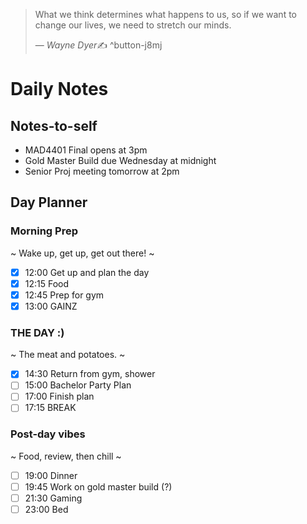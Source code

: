 > What we think determines what happens to us, so if we want to change our lives, we need to stretch our minds.
>
> &mdash; <cite>Wayne Dyer</cite>✍️
^button-j8mj
# Daily Notes
## Notes-to-self
- MAD4401 Final opens at 3pm
- Gold Master Build due Wednesday at midnight
- Senior Proj meeting tomorrow at 2pm

## Day Planner
### Morning Prep
~
Wake up, get up, get out there!
~
- [x] 12:00 Get up and plan the day
- [x] 12:15 Food
- [x] 12:45 Prep for gym
- [x] 13:00 GAINZ

### THE DAY :)
~
The meat and potatoes.
~
- [x] 14:30 Return from gym, shower
- [ ] 15:00 Bachelor Party Plan
- [ ] 17:00 Finish plan
- [ ] 17:15 BREAK

### Post-day vibes
~
Food, review, then chill
~
- [ ] 19:00 Dinner
- [ ] 19:45 Work on gold master build (?)
- [ ] 21:30 Gaming
- [ ] 23:00 Bed